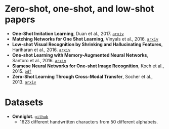 # Zero-shot, one-shot, and low-shot papers

- **One-Shot Imitation Learning**, Duan et al., 2017. [`arxiv`](https://arxiv.org/abs/1703.07326)
- **Matching Networks for One Shot Learning**, Vinyals et al., 2016. [`arxiv`](https://arxiv.org/abs/1606.04080)
- **Low-shot Visual Recognition by Shrinking and Hallucinating Features**, Hariharan et al., 2016. [`arxiv`](https://arxiv.org/abs/1606.02819)
- **One-shot Learning with Memory-Augmented Neural Networks**, Santoro et al., 2016. [`arxiv`](https://arxiv.org/abs/1605.06065)
- **Siamese Neural Networks for One-shot Image Recognition**, Koch et al., 2015. [`pdf`](https://www.cs.cmu.edu/~rsalakhu/papers/oneshot1.pdf)
- **Zero-Shot Learning Through Cross-Modal Transfer**, Socher et al., 2013. [`arxiv`](https://arxiv.org/abs/1301.3666)


# Datasets

- **Omniglot**. [`github`](https://github.com/brendenlake/omniglot)
  - 1623 different handwritten characters from 50 different alphabets.
